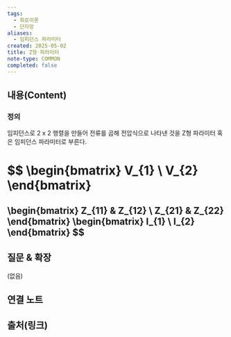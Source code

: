 ```yaml
---
tags:
  - 회로이론
  - 단자망
aliases:
  - 임피던스 파라미터
created: 2025-05-02
title: Z형 파라미터
note-type: COMMON
completed: false
---
```


## 내용(Content)

### 정의

임피던스로 2 x 2 행렬을 만들어 전류를 곱해 전압식으로 나타낸 것을 Z형 파라미터 혹은 임피던스 파라미터로 부른다.

$$
\begin{bmatrix}
V_{1} \\
V_{2}
\end{bmatrix}
 =
 \begin{bmatrix}
Z_{11} & Z_{12} \\
Z_{21} & Z_{22}
\end{bmatrix}
\begin{bmatrix}
I_{1} \\
I_{2}
\end{bmatrix}
$$
- 

## 질문 & 확장

(없음)

## 연결 노트

## 출처(링크)

